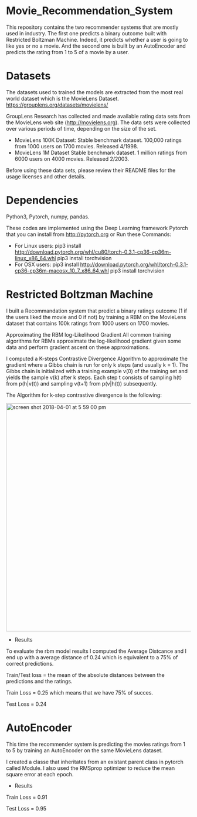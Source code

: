 # Movie_Recommendation_System

This repository contains the two recommender systems that are mostly used in industry. The first one predicts a binary outcome built with Restricted Boltzman Machine. Indeed, it predicts whether a user is going to like yes or no a movie. And the second one is built by an AutoEncoder and predicts the rating from 1 to 5 of a movie by a user.

# Datasets 
The datasets used to trained the models are extracted from the most real world dataset which is the MovieLens Dataset.
https://grouplens.org/datasets/movielens/

GroupLens Research has collected and made available rating data sets from the MovieLens web site (http://movielens.org). The data sets were collected over various periods of time, depending on the size of the set. 

  - MovieLens 100K Dataset:
Stable benchmark dataset. 100,000 ratings from 1000 users on 1700 movies. Released 4/1998.
  - MovieLens 1M Dataset
Stable benchmark dataset. 1 million ratings from 6000 users on 4000 movies. Released 2/2003.

Before using these data sets, please review their README files for the usage licenses and other details.

# Dependencies
Python3, Pytorch, numpy, pandas.

These codes are implemented using the Deep Learning framework Pytorch that you can install from http://pytorch.org
or Run these Commands: 
- For Linux users: pip3 install http://download.pytorch.org/whl/cu80/torch-0.3.1-cp36-cp36m-linux_x86_64.whl 
                   pip3 install torchvision
- For OSX users: pip3 install http://download.pytorch.org/whl/torch-0.3.1-cp36-cp36m-macosx_10_7_x86_64.whl 
                 pip3 install torchvision


# Restricted Boltzman Machine 
I built a Recommandation system that predict a binary ratings outcome (1 if the users liked the movie and 0 if not) by training a RBM on the MovieLens dataset that contains 100k ratings from 1000 users on 1700 movies.

Approximating the RBM log-Likelihood Gradient
All common training algorithms for RBMs approximate the log-likelihood gradient given some data and perform gradient ascent on these approximations. 

I computed a K-steps Contrastive Divergence Algorithm to approximate the gradient where a Gibbs chain is run for only k steps (and usually k = 1). The Gibbs chain is initialized with a training example v(0) of the training set and yields the sample v(k) after k steps. Each step t consists of sampling h(t) from p(h|v(t)) and sampling v(t+1) from p(v|h(t)) subsequently. 

The Algorithm for k-step contrastive divergence is the following: 

<img width="620" alt="screen shot 2018-04-01 at 5 59 00 pm" src="https://user-images.githubusercontent.com/34433140/38177987-fb5c387e-35d6-11e8-9b05-49f0f90bc718.png">

- Results

To evaluate the rbm model results I computed the Average Distcance and I end up with a average distance of 0.24 which is equivalent to a 75% of correct predictions. 

Train/Test loss = the mean of the absolute distances between the predictions and the ratings.

Train Loss = 0.25 which means that we have 75% of succes.

Test Loss = 0.24 

# AutoEncoder

This time the recommender system is predicting the movies ratings from 1 to 5 by training an AutoEncoder on the same MovieLens dataset.  

I created a classe that inheritates from an existant parent class in pytorch called Module. I also used the RMSprop optimizer to reduce the mean square error at each epoch. 

- Results 

Train Loss  = 0.91

Test Loss = 0.95
